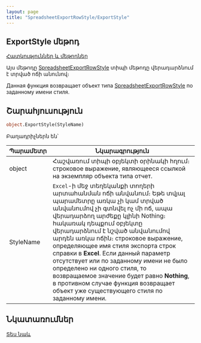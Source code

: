 ```yaml
---
layout: page
title: "SpreadsheetExportRowStyle/ExportStyle"
---
```


## ExportStyle մեթոդ

[Հատկություններ և մեթոդներ](../SpreadsheetExportRowStyle.md) 

Այս մեթոդը [SpreadsheetExportRowStyle](../SpreadsheetExportRowStyle.md) տիպի մեթոդը վերադարձնում է տրված ոճի անունով։

Данная функция возвращает объект типа [SpreadsheetExportRowStyle](../SpreadsheetExportRowStyle.html) по заданному имени стиля.

## Շարահյուսություն

```vb
object.ExportStyle(StyleName)
```

Բաղադրիչներն են՝


| Պարամետր | Նկարագրություն |
|--|--|
| object | Հաշվառում տիպի օբյեկտի օրինակի հղում։ строковое выражение, являющееся ссылкой на экземпляр объекта типа отчет. |
| StyleName | `Excel`-ի մեջ տեղեկանքի տողերի արտահանման ոճի անվանում։ Եթե տվյալ պարամետրը առկա չի կամ տրված անվանումով չի գտնվել ոչ մի ոճ, ապա վերադարձող արժեքը կլինի Nothing։ հակառակ դեպքում օբյեկտը վերադարձնում է նշված անվանումով արդեն առկա ոճին։ строковое выражение, определяющее имя стиля экспорта строк справки в <strong>Excel</strong>. Если данный параметр отсутствует или по заданному имени не было определено ни одного стиля, то возвращаемое значение будет равно <strong>Nothing</strong>,&nbsp; в противном случае функция возвращает объект уже существующего стиля по заданному имени. |


## Նկատառումներ

[Տես նաև](../../constructors.html)
